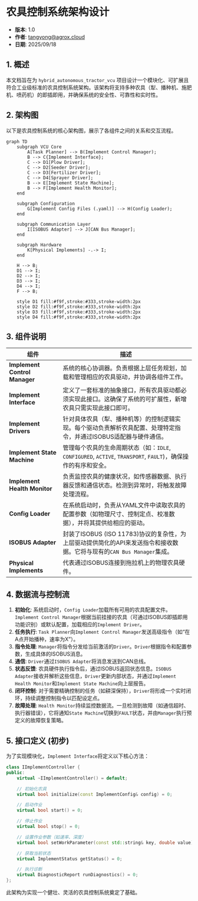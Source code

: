 # 农具控制系统架构设计

- **版本**: 1.0
- **作者**: [tangyong@agrox.cloud](mailto:tangyong@agrox.cloud)
- **日期**: 2025/09/18

## 1. 概述

本文档旨在为 `hybrid_autonomous_tractor_vcu` 项目设计一个模块化、可扩展且符合工业级标准的农具控制系统架构。该架构将支持多种农具（犁、播种机、施肥机、喷药机）的即插即用，并确保系统的安全性、可靠性和实时性。

## 2. 架构图

以下是农具控制系统的核心架构图，展示了各组件之间的关系和交互流程。

```mermaid
graph TD
    subgraph VCU Core
        A[Task Planner] --> B(Implement Control Manager);
        B --> C{Implement Interface};
        C --> D1[Plow Driver];
        C --> D2[Seeder Driver];
        C --> D3[Fertilizer Driver];
        C --> D4[Sprayer Driver];
        B --> E[Implement State Machine];
        B --> F[Implement Health Monitor];
    end

    subgraph Configuration
        G[Implement Config Files (.yaml)] --> H(Config Loader);
    end

    subgraph Communication Layer
        I[ISOBUS Adapter] --> J[CAN Bus Manager];
    end

    subgraph Hardware
        K[Physical Implements] -.-> I;
    end

    H --> B;
    D1 --> I;
    D2 --> I;
    D3 --> I;
    D4 --> I;
    F --> B;

    style D1 fill:#f9f,stroke:#333,stroke-width:2px
    style D2 fill:#f9f,stroke:#333,stroke-width:2px
    style D3 fill:#f9f,stroke:#333,stroke-width:2px
    style D4 fill:#f9f,stroke:#333,stroke-width:2px
```

## 3. 组件说明

| 组件                            | 描述                                                                                |
| ----------------------------- | --------------------------------------------------------------------------------- |
| **Implement Control Manager** | 系统的核心协调器。负责根据上层任务规划，加载和管理相应的农具驱动，并协调各组件工作。                                        |
| **Implement Interface**       | 定义了一套标准的抽象接口，所有农具驱动都必须实现此接口。这确保了系统的可扩展性，新增农具只需实现此接口即可。                            |
| **Implement Drivers**         | 针对具体农具（犁、播种机等）的控制逻辑实现。每个驱动负责解析农具配置、处理特定指令，并通过ISOBUS适配器与硬件通信。                      |
| **Implement State Machine**   | 管理每个农具的生命周期状态（如：`IDLE`, `CONFIGURED`, `ACTIVE`, `TRANSPORT`, `FAULT`)，确保操作的有序和安全。 |
| **Implement Health Monitor**  | 负责监控农具的健康状况，如传感器数据、执行器反馈和通信状态。检测到异常时，将触发故障处理流程。                                   |
| **Config Loader**             | 在系统启动时，负责从YAML文件中读取农具的配置参数（如物理尺寸、控制定点、校准数据），并将其提供给相应的驱动。                          |
| **ISOBUS Adapter**            | 封装了ISOBUS (ISO 11783)协议的复杂性，为上层驱动提供简化的API来发送指令和接收数据。它将与现有的`CAN Bus Manager`集成。    |
| **Physical Implements**       | 代表通过ISOBUS连接到拖拉机上的物理农具硬件。                                                         |

## 4. 数据流与控制流

1. **初始化**: 系统启动时，`Config Loader`加载所有可用的农具配置文件。`Implement Control Manager`根据当前挂接的农具（可通过ISOBUS即插即用功能识别）或默认配置，加载相应的`Implement Driver`。
2. **任务执行**: `Task Planner`向`Implement Control Manager`发送高级指令（如“在A点开始播种，速率为X”）。
3. **指令处理**: `Manager`将指令分发给当前激活的`Driver`。`Driver`根据指令和配置参数，生成具体的ISOBUS消息。
4. **通信**: `Driver`通过`ISOBUS Adapter`将消息发送到CAN总线。
5. **状态反馈**: 农具硬件执行指令后，通过ISOBUS返回状态信息。`ISOBUS Adapter`接收并解析这些信息，`Driver`更新内部状态，并通过`Implement Health Monitor`和`Implement State Machine`向上层报告。
6. **闭环控制**: 对于需要精确控制的任务（如耕深保持），`Driver`将形成一个实时闭环，持续调整控制指令以匹配设定点。
7. **故障处理**: `Health Monitor`持续监控数据流。一旦检测到故障（如通信超时、执行器错误），它将通知`State Machine`切换到`FAULT`状态，并由`Manager`执行预定义的故障恢复策略。

## 5. 接口定义 (初步)

为了实现模块化，`Implement Interface`将定义以下核心方法：

```cpp
class IImplementController {
public:
    virtual ~IImplementController() = default;

    // 初始化农具
    virtual bool initialize(const ImplementConfig& config) = 0;

    // 启动作业
    virtual bool start() = 0;

    // 停止作业
    virtual bool stop() = 0;

    // 设置作业参数（如速率、深度）
    virtual bool setWorkParameter(const std::string& key, double value) = 0;

    // 获取当前状态
    virtual ImplementStatus getStatus() = 0;

    // 执行诊断
    virtual DiagnosticReport runDiagnostics() = 0;
};
```

此架构为实现一个健壮、灵活的农具控制系统奠定了基础。
